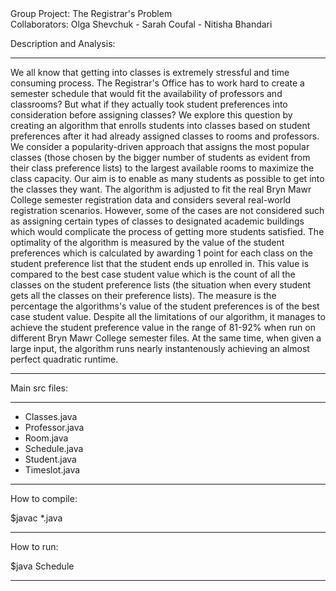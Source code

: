 
<div> Group Project: The Registrar's Problem </div>
<div> Collaborators: Olga Shevchuk - Sarah Coufal - Nitisha Bhandari </div>


Description and Analysis:
________________

We all know that getting into classes is extremely stressful and time consuming process. The Registrar's Office has to work hard to create a semester schedule that would fit the availability of professors and classrooms? But what if they actually took student preferences into consideration before assigning classes? We explore this question by creating an algorithm that enrolls students into classes based on student preferences after it had already assigned classes to rooms and professors. We consider a popularity-driven approach that assigns the most popular classes (those chosen by the bigger number of students as evident from their class preference lists) to the largest available rooms to maximize the class capacity. Our aim is to enable as many students as possible to get into the classes they want. The algorithm is adjusted to fit the real Bryn Mawr College semester registration data and considers several real-world registration scenarios. However, some of the cases are not considered such as assigning certain types of classes to designated academic buildings which would complicate the process of getting more students satisfied. The optimality of the algorithm is measured by the value of the student preferences which is calculated by awarding 1 point for each class on the student preference list that the student ends up enrolled in. This value is compared to the best case student value which is the count of all the classes on the student preference lists (the situation when every student gets all the classes on their preference lists). The measure is the percentage the algorithms's value of the student preferences is of the best case student value. Despite all the limitations of our algorithm, it manages to achieve the student preference value in the range of 81-92% when run on different Bryn Mawr College semester files. At the same time, when given a large input, the algorithm runs nearly instantenously achieving an almost perfect quadratic runtime.

__________________


Main src files:
________________
- Classes.java
- Professor.java
- Room.java
- Schedule.java
- Student.java
- Timeslot.java
________________

How to compile:

$javac *.java

________________

How to run:

<div> $java Schedule <constraints file> <prefs file> <schedule file> </div>
  
________________  
 
